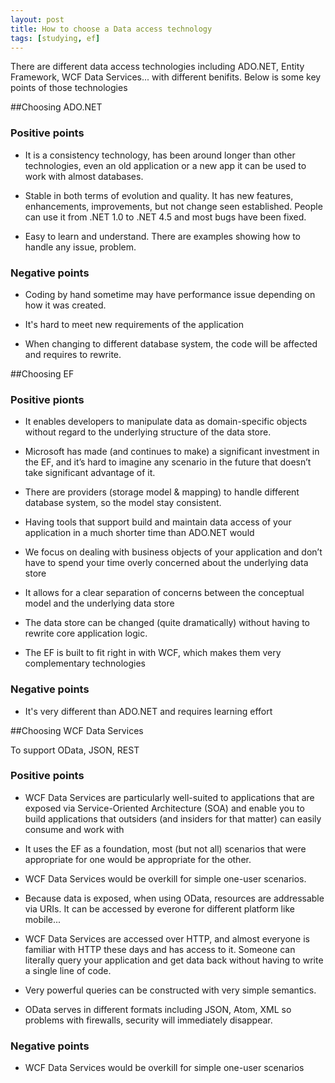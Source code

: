 ```yaml
---
layout: post
title: How to choose a Data access technology
tags: [studying, ef]
---
```


There are different data access technologies including ADO.NET, Entity Framework, WCF Data Services... with different benifits.
Below is some key points of those technologies

##Choosing ADO.NET

### Positive points
- It is a consistency technology, has been around longer than other technologies,
even an old application or a new app it can be used to work with almost databases.

- Stable in both terms of evolution and quality. It has new features, enhancements, improvements, but not change seen established.
People can use it from .NET 1.0 to .NET 4.5 and most bugs have been fixed.

- Easy to learn and understand. There are examples showing how to handle any issue, problem.

### Negative points
- Coding by hand sometime may have performance issue depending on how it was created.

- It's hard to meet new requirements of the application

- When changing to different database system, the code will be affected and requires to rewrite.

##Choosing EF

### Positive pionts
- It enables developers to manipulate data as domain-specific objects without regard to the underlying structure of the data store.

- Microsoft has made (and continues to make) a significant investment in the EF,
and it’s hard to imagine any scenario in the future that doesn’t take significant advantage of it.

- There are providers (storage model & mapping) to handle different database system, so the model stay consistent.

- Having tools that support build and maintain data access of your application in a much shorter time than ADO.NET would

- We focus on dealing with business objects of your application and don’t have to spend your time overly concerned about the underlying data store

- It allows for a clear separation of concerns between the conceptual model and the underlying data store

- The data store can be changed (quite dramatically) without having to rewrite core application logic.

- The EF is built to fit right in with WCF, which makes them very complementary technologies

### Negative points

- It's very different than ADO.NET and requires learning effort

##Choosing WCF Data Services

To support OData, JSON, REST

### Positive points

- WCF Data Services are particularly well-suited to applications that are exposed via Service-Oriented Architecture (SOA)
and enable you to build applications that outsiders (and insiders for that matter) can easily consume and work with

- It uses the EF as a foundation, most (but not all) scenarios that were appropriate for one would be appropriate for the other.

- WCF Data Services would be overkill for simple one-user scenarios.

- Because data is exposed, when using OData, resources are addressable via URIs. It can be accessed by everone for different platform like mobile...

- WCF Data Services are accessed over HTTP, and almost everyone is familiar with HTTP these days and has access to it.
Someone can literally query your application and get data back without having to write a single line of code.

- Very powerful queries can be constructed with very simple semantics.

- OData serves in different formats including JSON, Atom, XML so problems with firewalls, security will immediately disappear.

### Negative points

- WCF Data Services would be overkill for simple one-user scenarios
